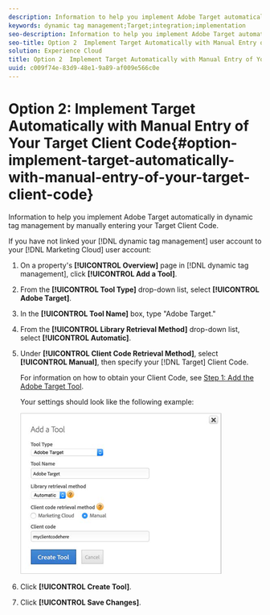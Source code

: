 ```yaml
---
description: Information to help you implement Adobe Target automatically in dynamic tag management by manually entering your Target Client Code.
keywords: dynamic tag management;Target;integration;implementation
seo-description: Information to help you implement Adobe Target automatically in dynamic tag management by manually entering your Target Client Code.
seo-title: Option 2  Implement Target Automatically with Manual Entry of Your Target Client Code
solution: Experience Cloud
title: Option 2  Implement Target Automatically with Manual Entry of Your Target Client Code
uuid: c009f74e-83d9-48e1-9a89-af009e566c0e
---
```


# Option 2: Implement Target Automatically with Manual Entry of Your Target Client Code{#option-implement-target-automatically-with-manual-entry-of-your-target-client-code}

Information to help you implement Adobe Target automatically in dynamic tag management by manually entering your Target Client Code.

If you have not linked your [!DNL dynamic tag management] user account to your [!DNL Marketing Cloud] user account: 

1. On a property's **[!UICONTROL Overview]** page in [!DNL dynamic tag management], click **[!UICONTROL Add a Tool]**.
1. From the **[!UICONTROL Tool Type]** drop-down list, select **[!UICONTROL Adobe Target]**.
1. In the **[!UICONTROL Tool Name]** box, type "Adobe Target."
1. From the **[!UICONTROL Library Retrieval Method]** drop-down list, select **[!UICONTROL Automatic]**.
1. Under **[!UICONTROL Client Code Retrieval Method]**, select **[!UICONTROL Manual]**, then specify your [!DNL Target] Client Code.

   For information on how to obtain your Client Code, see [Step 1: Add the Adobe Target Tool](../../adobe-target-tool/step-1-add-adobe-target-tool/step-1-add-adobe-target-tool.md#concept-f9bfd490b0264f8693810eaed8a68203).

   Your settings should look like the following example:

   ![](assets/manual_client_code.png)

1. Click **[!UICONTROL Create Tool]**.
1. Click **[!UICONTROL Save Changes]**.
